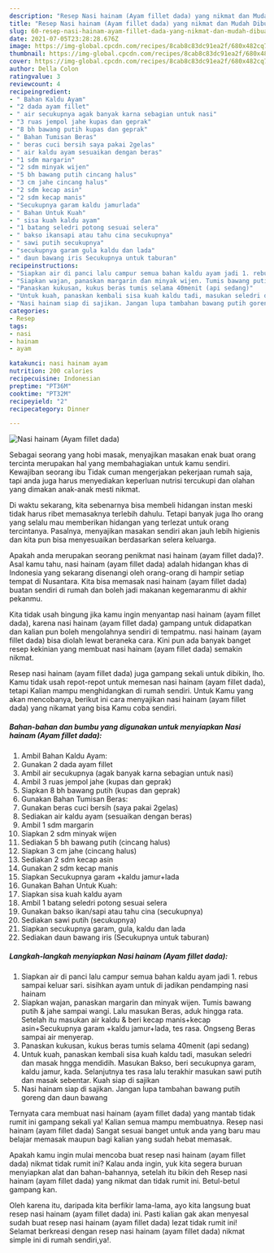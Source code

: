 ```yaml
---
description: "Resep Nasi hainam (Ayam fillet dada) yang nikmat dan Mudah Dibuat"
title: "Resep Nasi hainam (Ayam fillet dada) yang nikmat dan Mudah Dibuat"
slug: 60-resep-nasi-hainam-ayam-fillet-dada-yang-nikmat-dan-mudah-dibuat
date: 2021-07-05T23:28:28.676Z
image: https://img-global.cpcdn.com/recipes/8cab8c83dc91ea2f/680x482cq70/nasi-hainam-ayam-fillet-dada-foto-resep-utama.jpg
thumbnail: https://img-global.cpcdn.com/recipes/8cab8c83dc91ea2f/680x482cq70/nasi-hainam-ayam-fillet-dada-foto-resep-utama.jpg
cover: https://img-global.cpcdn.com/recipes/8cab8c83dc91ea2f/680x482cq70/nasi-hainam-ayam-fillet-dada-foto-resep-utama.jpg
author: Della Colon
ratingvalue: 3
reviewcount: 4
recipeingredient:
- " Bahan Kaldu Ayam"
- "2 dada ayam fillet"
- " air secukupnya agak banyak karna sebagian untuk nasi"
- "3 ruas jempol jahe kupas dan geprak"
- "8 bh bawang putih kupas dan geprak"
- " Bahan Tumisan Beras"
- " beras cuci bersih saya pakai 2gelas"
- " air kaldu ayam sesuaikan dengan beras"
- "1 sdm margarin"
- "2 sdm minyak wijen"
- "5 bh bawang putih cincang halus"
- "3 cm jahe cincang halus"
- "2 sdm kecap asin"
- "2 sdm kecap manis"
- "Secukupnya garam kaldu jamurlada"
- " Bahan Untuk Kuah"
- " sisa kuah kaldu ayam"
- "1 batang seledri potong sesuai selera"
- " bakso ikansapi atau tahu cina secukupnya"
- " sawi putih secukupnya"
- "secukupnya garam gula kaldu dan lada"
- " daun bawang iris Secukupnya untuk taburan"
recipeinstructions:
- "Siapkan air di panci lalu campur semua bahan kaldu ayam jadi 1. rebus sampai keluar sari. sisihkan ayam untuk di jadikan pendamping nasi hainam"
- "Siapkan wajan, panaskan margarin dan minyak wijen. Tumis bawang putih &amp; jahe sampai wangi. Lalu masukan Beras, aduk hingga rata. Setelah itu masukan air kaldu &amp; beri kecap manis+kecap asin+Secukupnya garam +kaldu jamur+lada, tes rasa. Ongseng Beras sampai air menyerap."
- "Panaskan kukusan, kukus beras tumis selama 40menit (api sedang)"
- "Untuk kuah, panaskan kembali sisa kuah kaldu tadi, masukan seledri dan masak hngga mendidih. Masukan Bakso, beri secukupnya garam, kaldu jamur, kada. Selanjutnya tes rasa lalu terakhir masukan sawi putih dan masak sebentar. Kuah siap di sajikan"
- "Nasi hainam siap di sajikan. Jangan lupa tambahan bawang putih goreng dan daun bawang"
categories:
- Resep
tags:
- nasi
- hainam
- ayam

katakunci: nasi hainam ayam 
nutrition: 200 calories
recipecuisine: Indonesian
preptime: "PT36M"
cooktime: "PT32M"
recipeyield: "2"
recipecategory: Dinner

---
```



![Nasi hainam (Ayam fillet dada)](https://img-global.cpcdn.com/recipes/8cab8c83dc91ea2f/680x482cq70/nasi-hainam-ayam-fillet-dada-foto-resep-utama.jpg)

Sebagai seorang yang hobi masak, menyajikan masakan enak buat orang tercinta merupakan hal yang membahagiakan untuk kamu sendiri. Kewajiban seorang ibu Tidak cuman mengerjakan pekerjaan rumah saja, tapi anda juga harus menyediakan keperluan nutrisi tercukupi dan olahan yang dimakan anak-anak mesti nikmat.

Di waktu  sekarang, kita sebenarnya bisa membeli hidangan instan meski tidak harus ribet memasaknya terlebih dahulu. Tetapi banyak juga lho orang yang selalu mau memberikan hidangan yang terlezat untuk orang tercintanya. Pasalnya, menyajikan masakan sendiri akan jauh lebih higienis dan kita pun bisa menyesuaikan berdasarkan selera keluarga. 



Apakah anda merupakan seorang penikmat nasi hainam (ayam fillet dada)?. Asal kamu tahu, nasi hainam (ayam fillet dada) adalah hidangan khas di Indonesia yang sekarang disenangi oleh orang-orang di hampir setiap tempat di Nusantara. Kita bisa memasak nasi hainam (ayam fillet dada) buatan sendiri di rumah dan boleh jadi makanan kegemaranmu di akhir pekanmu.

Kita tidak usah bingung jika kamu ingin menyantap nasi hainam (ayam fillet dada), karena nasi hainam (ayam fillet dada) gampang untuk didapatkan dan kalian pun boleh mengolahnya sendiri di tempatmu. nasi hainam (ayam fillet dada) bisa diolah lewat beraneka cara. Kini pun ada banyak banget resep kekinian yang membuat nasi hainam (ayam fillet dada) semakin nikmat.

Resep nasi hainam (ayam fillet dada) juga gampang sekali untuk dibikin, lho. Kamu tidak usah repot-repot untuk memesan nasi hainam (ayam fillet dada), tetapi Kalian mampu menghidangkan di rumah sendiri. Untuk Kamu yang akan mencobanya, berikut ini cara menyajikan nasi hainam (ayam fillet dada) yang nikamat yang bisa Kamu coba sendiri.

<!--inarticleads1-->

##### Bahan-bahan dan bumbu yang digunakan untuk menyiapkan Nasi hainam (Ayam fillet dada):

1. Ambil  Bahan Kaldu Ayam:
1. Gunakan 2 dada ayam fillet
1. Ambil  air secukupnya (agak banyak karna sebagian untuk nasi)
1. Ambil 3 ruas jempol jahe (kupas dan geprak)
1. Siapkan 8 bh bawang putih (kupas dan geprak)
1. Gunakan  Bahan Tumisan Beras:
1. Gunakan  beras cuci bersih (saya pakai 2gelas)
1. Sediakan  air kaldu ayam (sesuaikan dengan beras)
1. Ambil 1 sdm margarin
1. Siapkan 2 sdm minyak wijen
1. Sediakan 5 bh bawang putih (cincang halus)
1. Siapkan 3 cm jahe (cincang halus)
1. Sediakan 2 sdm kecap asin
1. Gunakan 2 sdm kecap manis
1. Siapkan Secukupnya garam +kaldu jamur+lada
1. Gunakan  Bahan Untuk Kuah:
1. Siapkan  sisa kuah kaldu ayam
1. Ambil 1 batang seledri potong sesuai selera
1. Gunakan  bakso ikan/sapi atau tahu cina (secukupnya)
1. Sediakan  sawi putih (secukupnya)
1. Siapkan secukupnya garam, gula, kaldu dan lada
1. Sediakan  daun bawang iris (Secukupnya untuk taburan)




<!--inarticleads2-->

##### Langkah-langkah menyiapkan Nasi hainam (Ayam fillet dada):

1. Siapkan air di panci lalu campur semua bahan kaldu ayam jadi 1. rebus sampai keluar sari. sisihkan ayam untuk di jadikan pendamping nasi hainam
1. Siapkan wajan, panaskan margarin dan minyak wijen. Tumis bawang putih &amp; jahe sampai wangi. Lalu masukan Beras, aduk hingga rata. Setelah itu masukan air kaldu &amp; beri kecap manis+kecap asin+Secukupnya garam +kaldu jamur+lada, tes rasa. Ongseng Beras sampai air menyerap.
1. Panaskan kukusan, kukus beras tumis selama 40menit (api sedang)
1. Untuk kuah, panaskan kembali sisa kuah kaldu tadi, masukan seledri dan masak hngga mendidih. Masukan Bakso, beri secukupnya garam, kaldu jamur, kada. Selanjutnya tes rasa lalu terakhir masukan sawi putih dan masak sebentar. Kuah siap di sajikan
1. Nasi hainam siap di sajikan. Jangan lupa tambahan bawang putih goreng dan daun bawang




Ternyata cara membuat nasi hainam (ayam fillet dada) yang mantab tidak rumit ini gampang sekali ya! Kalian semua mampu membuatnya. Resep nasi hainam (ayam fillet dada) Sangat sesuai banget untuk anda yang baru mau belajar memasak maupun bagi kalian yang sudah hebat memasak.

Apakah kamu ingin mulai mencoba buat resep nasi hainam (ayam fillet dada) nikmat tidak rumit ini? Kalau anda ingin, yuk kita segera buruan menyiapkan alat dan bahan-bahannya, setelah itu bikin deh Resep nasi hainam (ayam fillet dada) yang nikmat dan tidak rumit ini. Betul-betul gampang kan. 

Oleh karena itu, daripada kita berfikir lama-lama, ayo kita langsung buat resep nasi hainam (ayam fillet dada) ini. Pasti kalian gak akan menyesal sudah buat resep nasi hainam (ayam fillet dada) lezat tidak rumit ini! Selamat berkreasi dengan resep nasi hainam (ayam fillet dada) nikmat simple ini di rumah sendiri,ya!.

